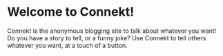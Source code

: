 # Welcome to Connekt!

Connekt is the anonymous blogging site to talk about whatever you want!
Do you have a story to tell, or a funny joke? Use Connekt to tell others whatever you want, at a touch of a button.
